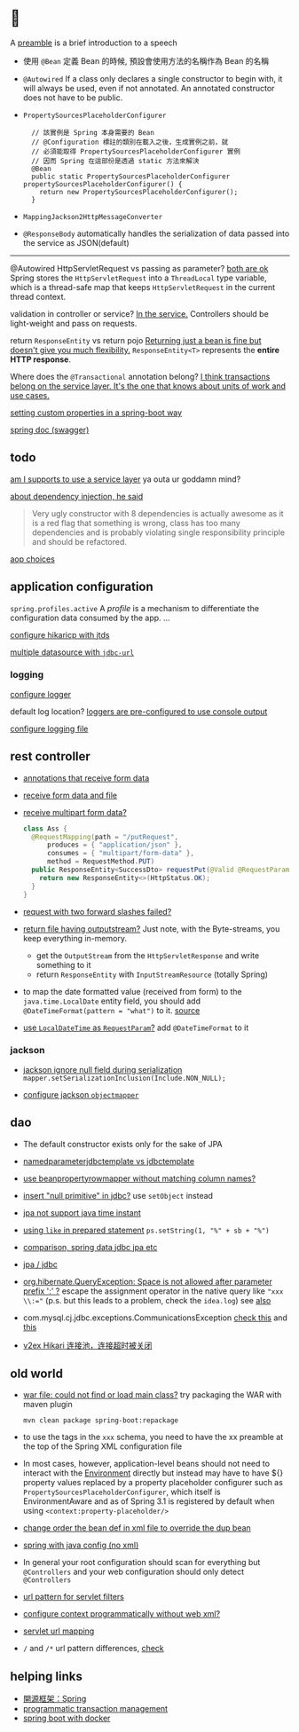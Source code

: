 # 🍃

A [preamble](https://www.vocabulary.com/dictionary/preamble) is a brief introduction to a speech

- 使用 `@Bean` 定義 Bean 的時候, 預設會使用方法的名稱作為 Bean 的名稱
- `@Autowired` If a class only declares a single constructor to begin with, it will always be used, even if not annotated. An annotated constructor does not have to be public.
- `PropertySourcesPlaceholderConfigurer`

  ```text
    // 該實例是 Spring 本身需要的 Bean
    // @Configuration 標註的類別在載入之後，生成實例之前，就
    // 必須能取得 PropertySourcesPlaceholderConfigurer 實例
    // 因而 Spring 在這部份是透過 static 方法來解決
    @Bean
    public static PropertySourcesPlaceholderConfigurer propertySourcesPlaceholderConfigurer() {
      return new PropertySourcesPlaceholderConfigurer();
    }
  ```

- `MappingJackson2HttpMessageConverter`
- `@ResponseBody` automatically handles the serialization of data passed into the service as JSON(default)

---

@Autowired HttpServletRequest vs passing as parameter? [both are ok](https://stackoverflow.com/a/48575275/11844003) Spring stores the `HttpServletRequest` into a `ThreadLocal` type variable, which is a thread-safe map that keeps `HttpServletRequest` in the current thread context.

validation in controller or service? [In the service.](https://stackoverflow.com/a/46480007/11844003) Controllers should be light-weight and pass on requests.

return `ResponseEntity` vs return pojo [Returning just a bean is fine but doesn't give you much flexibility.](https://stackoverflow.com/a/49673748/11844003) `ResponseEntity<T>` represents the **entire HTTP response**.

Where does the `@Transactional` annotation belong? [I think transactions belong on the service layer. It's the one that knows about units of work and use cases.](https://stackoverflow.com/a/1079125/11844003)

[setting custom properties in a spring-boot way](https://stackoverflow.com/a/32066380)

[spring doc (swagger)](https://springdoc.org/properties.html)

## todo

[am I supports to use a service layer](https://stackoverflow.com/questions/9633498/do-i-really-need-a-service-layer) ya outa ur goddamn mind?

[about dependency injection, he said](https://stackoverflow.com/questions/39890849/what-exactly-is-field-injection-and-how-to-avoid-it#comment67070350_39891473)

> Very ugly constructor with 8 dependencies is actually awesome as it is a red flag that something is wrong, class has too many dependencies and is probably violating single responsibility principle and should be refactored.

[aop choices](https://stackoverflow.com/questions/433475/performance-impact-of-using-aop)

## application configuration

`spring.profiles.active` A _profile_ is a mechanism to differentiate the configuration data consumed by the app. ...

[configure hikaricp with jtds](https://stackoverflow.com/questions/42247864/configure-hikaricp-in-spring-boot-with-jtds)

[multiple datasource with `jdbc-url`](https://stackoverflow.com/questions/49088847/after-spring-boot-2-0-migration-jdbcurl-is-required-with-driverclassname)

### logging

[configure logger](https://stackoverflow.com/questions/30571319/spring-boot-logging-pattern)

default log location? [loggers are pre-configured to use console output](https://stackoverflow.com/a/31939886/11844003)

[configure logging file](https://stackoverflow.com/questions/39158191/default-logging-file-for-spring-boot-application)

## rest controller

- [annotations that receive form data](https://stackoverflow.com/questions/24551915/how-to-get-form-data-as-a-map-in-spring-mvc-controller)

- [receive form data and file](https://stackoverflow.com/questions/51938056/spring-boot-upload-form-data-and-file)

- [receive multipart form data?](https://stackoverflow.com/questions/57802148/how-can-i-receive-multipart-form-data-in-spring-mvc-controller)

  ```java
  class Ass {
    @RequestMapping(path = "/putRequest",
        produces = { "application/json" },
        consumes = { "multipart/form-data" },
        method = RequestMethod.PUT)
    public ResponseEntity<SuccessDto> requestPut(@Valid @RequestParam(value = "commit", required = false, defaultValue="false") Boolean commit, @Valid @RequestPart("file") MultipartFile file) {
      return new ResponseEntity<>(HttpStatus.OK);
    }
  }
  ```

- [request with two forward slashes failed?](https://stackoverflow.com/questions/48453980/spring-5-0-3-requestrejectedexception-the-request-was-rejected-because-the-url)

- [return file having outputstream?](https://stackoverflow.com/questions/27741283/return-file-from-spring-controller-having-outputstream) Just note, with the Byte-streams, you keep everything in-memory.
  - get the `OutputStream` from the `HttpServletResponse` and write something to it
  - return `ResponseEntity` with `InputStreamResource` (totally Spring)

- to map the date formatted value (received from form) to the `java.time.LocalDate` entity field, you should add `@DateTimeFormat(pattern = "what")` to it. [source](https://stackoverflow.com/questions/43079923/localdate-in-form)

- [use `LocalDateTime` as `RequestParam`?](https://stackoverflow.com/questions/40274353/how-to-use-localdatetime-requestparam-in-spring-i-get-failed-to-convert-string) add `@DateTimeFormat` to it

### jackson

- [jackson ignore null field during serialization](https://stackoverflow.com/questions/11757487/how-to-tell-jackson-to-ignore-a-field-during-serialization-if-its-value-is-null) `mapper.setSerializationInclusion(Include.NON_NULL);`

- [configure jackson `objectmapper`](https://stackoverflow.com/a/32842962/11844003)

## dao

- The default constructor exists only for the sake of JPA

- [namedparameterjdbctemplate vs jdbctemplate](https://stackoverflow.com/questions/16359316/namedparameterjdbctemplate-vs-jdbctemplate)

- [use beanpropertyrowmapper without matching column names?](https://stackoverflow.com/questions/9469586/spring-how-to-use-beanpropertyrowmapper-without-matching-column-names)

- [insert "null primitive" in jdbc?](https://stackoverflow.com/a/17657152/11844003) use `setObject` instead

- [jpa not support java time instant](https://stackoverflow.com/questions/49309076/why-jpa-does-not-support-java-time-instant)

- [using `like` in prepared statement](https://stackoverflow.com/questions/8247970/using-like-wildcard-in-prepared-statement) `ps.setString(1, "%" + sb + "%")`

- [comparison, spring data jdbc jpa etc](https://stackoverflow.com/questions/42470060/spring-data-jdbc-spring-data-jpa-vs-hibernate)

- [jpa / jdbc](https://stackoverflow.com/questions/4406310/why-use-jpa-instead-of-writing-the-sql-query-using-jdbc)

- [org.hibernate.QueryException: Space is not allowed after parameter prefix ':' ?](https://stackoverflow.com/a/54117834/11844003) escape the assignment operator in the native query like `"xxx \\:="` (p.s. but this leads to a problem, check the `idea.log`) see [also](https://stackoverflow.com/questions/9460018/how-can-i-use-mysql-assign-operator-in-hibernate-native-query)

- com.mysql.cj.jdbc.exceptions.CommunicationsException [check this](https://stackoverflow.com/questions/69394504/connection-com-mysql-cj-jdbc-connectionimplee48bb3-marked-as-broken-because-of) and [this](https://stackoverflow.com/questions/11301707/attempt-to-reconnect-jdbc-pool-datasource-after-database-restarts)

- [v2ex Hikari 连接池，连接超时被关闭](https://www.v2ex.com/t/688926#r_9231887)

## old world

- [war file: could not find or load main class?](https://stackoverflow.com/a/51841838/11844003) try packaging the WAR with maven plugin

  ```shell
  mvn clean package spring-boot:repackage
  ```

- to use the tags in the `xxx` schema, you need to have the xx preamble at the top of the Spring XML configuration file

- In most cases, however, application-level beans should not need to interact with the [Environment](https://docs.spring.io/spring-framework/docs/current/javadoc-api/org/springframework/core/env/Environment.html) directly but instead may have to have ${} property values replaced by a property placeholder configurer such as `PropertySourcesPlaceholderConfigurer`, which itself is EnvironmentAware and as of Spring 3.1 is registered by default when using `<context:property-placeholder/>`

- [change order the bean def in xml file to override the dup bean](https://stackoverflow.com/questions/5849192/springs-overriding-bean)

- [spring with java config (no xml)](https://stackoverflow.com/questions/28293400/spring-root-and-servlet-context-with-java-config)

- In general your root configuration should scan for everything but `@Controllers` and your web configuration should only detect `@Controllers`

- [url pattern for servlet filters](https://stackoverflow.com/questions/35434978/how-to-specify-url-pattern-for-servlet-filters-in-webapplicationinitializer)

- [configure context programmatically without web xml?](https://stackoverflow.com/questions/38348608/how-to-configure-context-param-programmatically-without-web-xml)

- [servlet url mapping](https://stackoverflow.com/a/14225540)

- `/` and `/*` url pattern differences, [check](https://stackoverflow.com/questions/4140448/difference-between-and-in-servlet-mapping-url-pattern)

## helping links

- [開源框架：Spring](https://openhome.cc/Gossip/Spring/index.html)
- [programmatic transaction management](https://docs.spring.io/spring-framework/docs/3.0.0.M3/reference/html/ch11s06.html)
- [spring boot with docker](https://spring.io/guides/gs/spring-boot-docker/)
